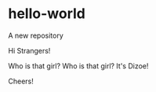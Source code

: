 # hello-world
A new repository

Hi Strangers!

Who is that girl? Who is that girl? 
It's Dizoe!

Cheers!
